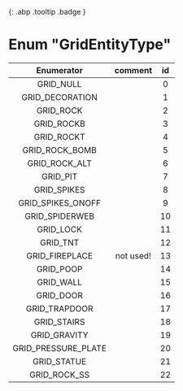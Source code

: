 [ ](#){: .abp .tooltip .badge }
# Enum "GridEntityType"
|Enumerator|comment|id|
|:--:|:--:|:--:|
| GRID_NULL |  | 0 |
| GRID_DECORATION |  | 1 |
| GRID_ROCK |  | 2 |
| GRID_ROCKB |  | 3 |
| GRID_ROCKT |  | 4 |
| GRID_ROCK_BOMB |  | 5 |
| GRID_ROCK_ALT |  | 6 |
| GRID_PIT |  | 7 |
| GRID_SPIKES |  | 8 |
| GRID_SPIKES_ONOFF |  | 9 |
| GRID_SPIDERWEB |  | 10 |
| GRID_LOCK |  | 11 |
| GRID_TNT |  | 12 |
| GRID_FIREPLACE | not used! <br> | 13 |
| GRID_POOP |  | 14 |
| GRID_WALL |  | 15 |
| GRID_DOOR |  | 16 |
| GRID_TRAPDOOR |  | 17 |
| GRID_STAIRS |  | 18 |
| GRID_GRAVITY |  | 19 |
| GRID_PRESSURE_PLATE |  | 20 |
| GRID_STATUE |  | 21 |
| GRID_ROCK_SS |  | 22 |